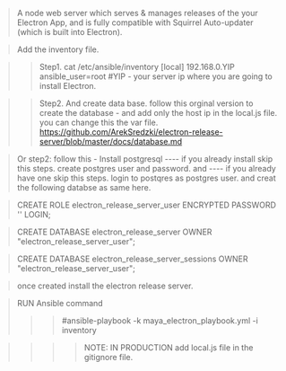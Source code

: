 >A node web server which serves & manages releases of the your Electron App, and is fully compatible with Squirrel Auto-updater (which is built into Electron).

>Add the inventory file. 

>>Step1.
>cat /etc/ansible/inventory
>[local]
>192.168.0.YIP  ansible_user=root
#YIP - your server ip where you are going to install Electron.

>>Step2.
>And create data base. 
>follow this orginal version to create the database - and add only the host ip in the local.js file. you can change this the var file. 
>https://github.com/ArekSredzki/electron-release-server/blob/master/docs/database.md

>Or step2:  follow this - 
>Install postgresql ---- if you already install skip this steps. 
>create postgres user and password. and ---- if you already have one skip this steps.
>login to postqres as postgres user. and creat the following databse as same here. 


>CREATE ROLE electron_release_server_user ENCRYPTED PASSWORD '<PASSWORD>' LOGIN;

>CREATE DATABASE electron_release_server OWNER "electron_release_server_user";

>CREATE DATABASE electron_release_server_sessions OWNER "electron_release_server_user";

>once created install the electron release server. 

>RUN Ansible command
>>>#ansible-playbook -k maya_electron_playbook.yml -i inventory 


>>>>NOTE: IN PRODUCTION add local.js file in the gitignore file.